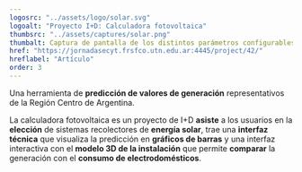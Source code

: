 ```yaml
---
logosrc: "../assets/logo/solar.svg"
logoalt: "Proyecto I+D: Calculadora fotovoltaica"
thumbsrc: "../assets/captures/solar.png"
thumbalt: Captura de pantalla de los distintos parámetros configurables para la calculadora, con una vista 3D de la instalación en el lateral.
href: "https://jornadasecyt.frsfco.utn.edu.ar:4445/project/42/"
hreflabel: "Artículo"
order: 3
---
```


Una herramienta de **predicción de valores de generación** representativos de la Región Centro de Argentina.

La calculadora fotovoltaica es un proyecto de I+D **asiste** a los usuarios en la **elección** de sistemas recolectores de **energía solar**, trae una **interfaz técnica** que visualiza la predicción en **gráficos de barras** y una interfaz interactiva con el **modelo 3D de la instalación** que permite **comparar** la generación con el **consumo de electrodomésticos**.
